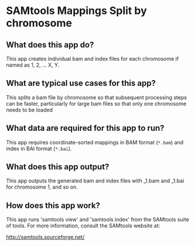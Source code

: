 # SAMtools Mappings Split by chromosome

## What does this app do?

This app creates individual bam and index files for each chromosome if named as 1, 2, ... X, Y.

## What are typical use cases for this app?

This splits a bam file by chromosome so that subsequent processing steps can be faster, particularly for large bam files so that only one chromosome needs to be loaded

## What data are required for this app to run?

This app requires coordinate-sorted mappings in BAM format (`*.bam`) and index in BAI format (`*.bai`).

## What does this app output?

This app outputs the generated bam and index files with _1.bam and _1.bai for chromosome 1, and so on.

## How does this app work?

This app runs 'samtools view' and 'samtools index' from the SAMtools suite of tools. For more information, consult the SAMtools website at:

http://samtools.sourceforge.net/
